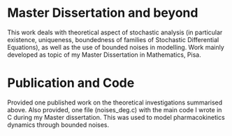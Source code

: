 # Master Dissertation and beyond
This work deals with theoretical aspect of stochastic analysis (in particular existence, uniqueness, boundedness of families of Stochastic Differential Equations), as well as the use of bounded noises in modelling. Work mainly developed as topic of my Master Dissertation in Mathematics, Pisa.

# Publication and Code
Provided one published work on the theoretical investigations summarised above. Also provided, one file (noises_deg.c) with the main code I wrote in C during my Master dissertation. This was used to model pharmacokinetics dynamics through bounded noises.
